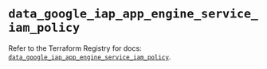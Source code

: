 # `data_google_iap_app_engine_service_iam_policy`

Refer to the Terraform Registry for docs: [`data_google_iap_app_engine_service_iam_policy`](https://registry.terraform.io/providers/hashicorp/google-beta/5.15.0/docs/data-sources/google_iap_app_engine_service_iam_policy).
